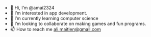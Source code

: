 - 👋 Hi, I’m @amai2324
- 👀 I’m interested in app development.
- 🌱 I’m currently learning computer science
- 💞️ I’m looking to collaborate on making games and fun programs.
- 📫 How to reach me ali.maitlen@gmail.com

<!---
amai2324/amai2324 is a ✨ special ✨ repository because its `README.md` (this file) appears on your GitHub profile.
You can click the Preview link to take a look at your changes.
--->

